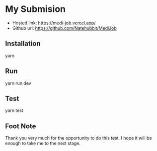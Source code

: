# My Submision

- Hosted link: https://medi-job.vercel.app/
- Github url: https://github.com/Natehubbit/MediJob

## Installation

yarn

## Run

yarn run dev

## Test

yarn test

## Foot Note

Thank you very much for the opportunity to do this test.
I hope it will be enough to take me to the next stage.
